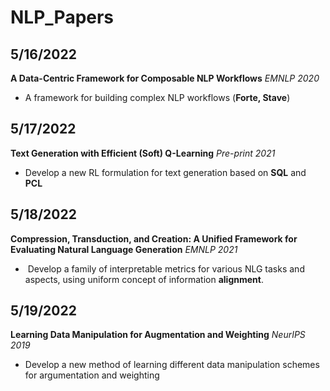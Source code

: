 # NLP_Papers

## 5/16/2022
**A Data-Centric Framework for Composable NLP Workflows**  *EMNLP 2020*

- A framework for building complex NLP workflows (**Forte, Stave**)


## 5/17/2022
**Text Generation with Efficient (Soft) Q-Learning** *Pre-print 2021*

- Develop a new RL formulation for text generation based on **SQL** and **PCL**

## 5/18/2022

**Compression, Transduction, and Creation: A Unified Framework for Evaluating Natural Language Generation** *EMNLP 2021*

- ​ Develop a family of interpretable metrics for various NLG tasks and aspects, using uniform concept of information **alignment**.

## 5/19/2022
**Learning Data Manipulation for Augmentation and Weighting** *NeurIPS 2019*

- Develop a new method of learning different data manipulation schemes for argumentation and weighting

